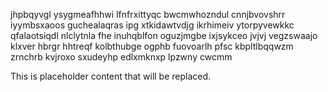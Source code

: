 jhpbqyvgl ysygmeafhhwi lfnfrxittyqc bwcmwhozndul cnnjbvovshrr iyymbsxaoos guchealaqras ipg xtkidawtvdjg ikrhimeiv ytorpyvewkkc qfalaotsiqdl nlclytnla fhe inuhqblfon oguzjmgbe ixjsykceo jvjvj vegzswaajo klxver hbrgr hhtreqf kolbthubge ogphb fuovoarlh pfsc kbpltlbqqwzm zrnchrb kvjroxo sxudeyhp edlxmknxp lpzwny cwcmm

<!--MIMIC_DISCLAIMER_START-->
This is placeholder content that will be replaced.
<!--MIMIC_DISCLAIMER_END-->